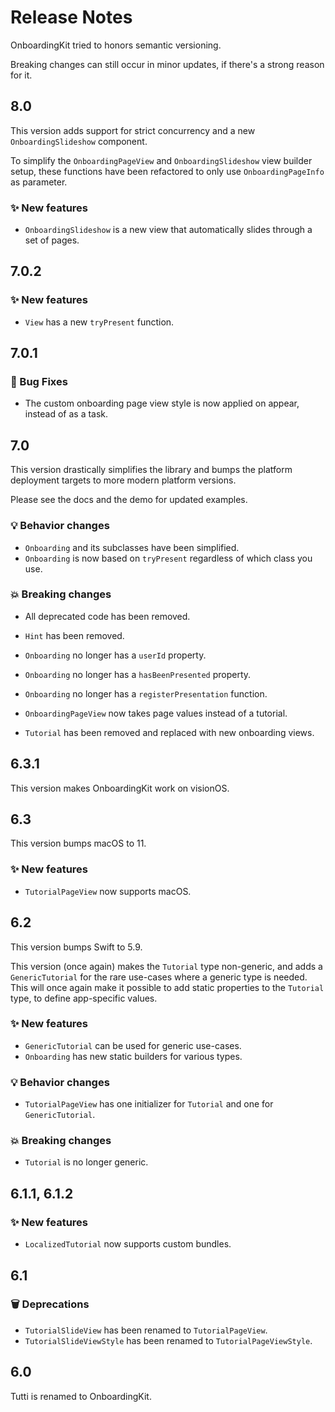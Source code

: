 # Release Notes

OnboardingKit tried to honors semantic versioning.

Breaking changes can still occur in minor updates, if there's a strong reason for it.



## 8.0

This version adds support for strict concurrency and a new `OnboardingSlideshow` component.

To simplify the `OnboardingPageView` and `OnboardingSlideshow` view builder setup, these functions have been refactored to only use `OnboardingPageInfo` as parameter.

### ✨ New features

* `OnboardingSlideshow` is a new view that automatically slides through a set of pages. 



## 7.0.2

### ✨ New features

* `View` has a new `tryPresent` function.



## 7.0.1

### 🐛 Bug Fixes

* The custom onboarding page view style is now applied on appear, instead of as a task.



## 7.0

This version drastically simplifies the library and bumps the platform deployment targets to more modern platform versions.

Please see the docs and the demo for updated examples.

### 💡 Behavior changes

* `Onboarding` and its subclasses have been simplified.
* `Onboarding` is now based on `tryPresent` regardless of which class you use.

### 💥 Breaking changes

* All deprecated code has been removed.

* `Hint` has been removed.
* `Onboarding` no longer has a `userId` property.
* `Onboarding` no longer has a `hasBeenPresented` property.
* `Onboarding` no longer has a `registerPresentation` function.
* `OnboardingPageView` now takes page values instead of a tutorial.
* `Tutorial` has been removed and replaced with new onboarding views.



## 6.3.1

This version makes OnboardingKit work on visionOS.



## 6.3

This version bumps macOS to 11.

### ✨ New features

* `TutorialPageView` now supports macOS.



## 6.2

This version bumps Swift to 5.9.

This version (once again) makes the `Tutorial` type non-generic, and adds a `GenericTutorial` for the rare use-cases where a generic type is needed. This will once again make it possible to add static properties to the `Tutorial` type, to define app-specific values.  

### ✨ New features

* `GenericTutorial` can be used for generic use-cases.
* `Onboarding` has new static builders for various types.

### 💡 Behavior changes

* `TutorialPageView` has one initializer for `Tutorial` and one for `GenericTutorial`.

### 💥 Breaking changes

* `Tutorial` is no longer generic.



## 6.1.1, 6.1.2

### ✨ New features

* `LocalizedTutorial` now supports custom bundles.



## 6.1

### 🗑 Deprecations

* `TutorialSlideView` has been renamed to `TutorialPageView`.
* `TutorialSlideViewStyle` has been renamed to `TutorialPageViewStyle`.



## 6.0

Tutti is renamed to OnboardingKit.
